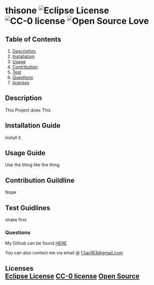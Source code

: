 
  # thisone ![Eclipse License](https://img.shields.io/badge/License-EPL%201.0-red.svg) ![CC-0 license](https://img.shields.io/badge/License-CC--0-blue.svg) ![Open Source Love](https://badges.frapsoft.com/os/v1/open-source.svg?v=103) 
  
  
  ## Table of Contents
  1. [Description](#abstract)
  2. [Installation](#installation)
  3. [Usage](#usage)
  4. [Contribution](#contribution)
  5. [Test](#test)
  6. [Questions](#questions)
  7. [licenses](#licenses)
 
   

  ## Description <a name="abstract"></a>
  This Project does This

  ## Installation Guide <a name="installation"></a>
  Install it

  ## Usage Guide <a name="usage"></a>
  Use the thing like the thing

  ## Contribution Guildline <a name="coontribution"></a>
  Nope

  ## Test Guidlines <a name="test"></a> 
  shake first
  
  ### Questions 
  
  My Github can be found [HERE](https://github.com/liaof)
    
  You can also contact me via email @ f.liao163@gmail.com
  
  ## Licenses <a name='licenses'></a></br>[Eclipse License](https://img.shields.io/badge/License-EPL%201.0-red.svg) [CC-0 license](https://creativecommons.org/licenses/by-nd/4.0) [Open Source](https://github.com/ellerbrock/open-source-badges/) 